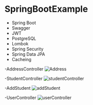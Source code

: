 # SpringBootExample
- Spring Boot
- Swagger
- JWT
- PostgreSQL
- Lombok
- Spring Security
- Spring Data JPA
- Cacheing

-AddressController
![Address](https://user-images.githubusercontent.com/76056196/185044951-22451040-c332-4d0b-9698-5628d399d906.PNG)

-StudentController
![studentController](https://user-images.githubusercontent.com/76056196/185044967-090f6a07-5f2f-4876-8bf7-daf58e6fc7af.PNG)

-AddStudent
![addStudent](https://user-images.githubusercontent.com/76056196/185044960-77095f96-8119-434b-b895-a450c5cfb34d.PNG)

-UserController
![userController](https://user-images.githubusercontent.com/76056196/185044974-c9b68209-d390-455b-b90b-58306118e8a4.PNG)


